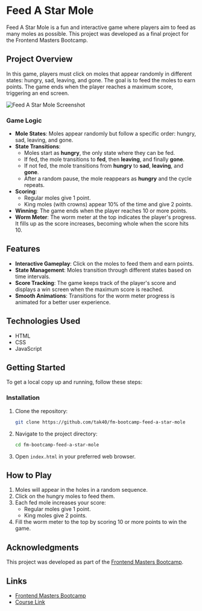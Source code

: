 # Feed A Star Mole

Feed A Star Mole is a fun and interactive game where players aim to feed as many moles as possible. This project was developed as a final project for the Frontend Masters Bootcamp.

## Project Overview

In this game, players must click on moles that appear randomly in different states: hungry, sad, leaving, and gone. The goal is to feed the moles to earn points. The game ends when the player reaches a maximum score, triggering an end screen.

![Feed A Star Mole Screenshot](./assets/screenshot.png.png)

### Game Logic

- **Mole States**: Moles appear randomly but follow a specific order: hungry, sad, leaving, and gone.
- **State Transitions**:
  - Moles start as **hungry**, the only state where they can be fed.
  - If fed, the mole transitions to **fed**, then **leaving**, and finally **gone**.
  - If not fed, the mole transitions from **hungry** to **sad**, **leaving**, and **gone**.
  - After a random pause, the mole reappears as **hungry** and the cycle repeats.
- **Scoring**:
  - Regular moles give 1 point.
  - King moles (with crowns) appear 10% of the time and give 2 points.
- **Winning**: The game ends when the player reaches 10 or more points.
- **Worm Meter**: The worm meter at the top indicates the player's progress. It fills up as the score increases, becoming whole when the score hits 10.

## Features

- **Interactive Gameplay**: Click on the moles to feed them and earn points.
- **State Management**: Moles transition through different states based on time intervals.
- **Score Tracking**: The game keeps track of the player's score and displays a win screen when the maximum score is reached.
- **Smooth Animations**: Transitions for the worm meter progress is animated for a better user experience.

## Technologies Used

- HTML
- CSS
- JavaScript

## Getting Started

To get a local copy up and running, follow these steps:

### Installation

1. Clone the repository:
   ```bash
   git clone https://github.com/tak40/fm-bootcamp-feed-a-star-mole
   ```
2. Navigate to the project directory:
   ```bash
   cd fm-bootcamp-feed-a-star-mole
   ```
3. Open `index.html` in your preferred web browser.

## How to Play

1. Moles will appear in the holes in a random sequence.
2. Click on the hungry moles to feed them.
3. Each fed mole increases your score:
   - Regular moles give 1 point.
   - King moles give 2 points.
4. Fill the worm meter to the top by scoring 10 or more points to win the game.

## Acknowledgments

This project was developed as part of the [Frontend Masters Bootcamp](https://frontendmasters.com/bootcamp/).

## Links

- [Frontend Masters Bootcamp](https://frontendmasters.com/bootcamp/)
- [Course Link](https://frontendmasters.com/bootcamp/web-game-project/)
